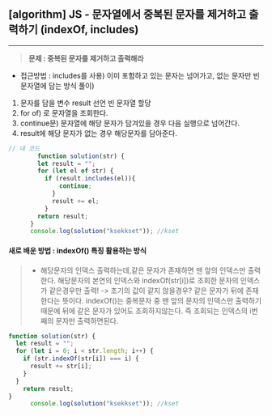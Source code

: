 ## [algorithm] JS - 문자열에서 중복된 문자를 제거하고 출력하기 (indexOf, includes)

---



>**문제 : 중복된 문자를 제거하고 출력해라**

- 접근방법 : includes를 사용) 이미 포함하고 있는 문자는 넘어가고, 없는 문자만 빈 문자열에 담는 방식 
  풀이) 

1. 문자를 담을 변수 result 선언 빈 문자열 할당
2. for of) 로 문자열을 조회한다.
3. continue문) 문자열에 해당 문자가 담겨있을 경우 다음 실행으로 넘어간다.
4. result에 해당 문자가 없는 경우 해당문자를 담아준다.

```js
// 내 코드 
        function solution(str) {
        let result = "";
        for (let el of str) {
          if (result.includes(el)){
              continue;
            }
            result += el;
          }
        return result;
      }
      console.log(solution("ksekkset")); //kset
```

#### 새로 배운 방법 : indexOf() 특징 활용하는 방식

>- 해당문자의 인덱스 출력하는데,같은 문자가 존재하면 맨 앞의 인덱스만 출력한다.
>  해당문자의 본연의 인덱스와 indexOf(str[i])로 조회한 문자의 인덱스가 같은경우만 출력! 
>  -> 초기의 값이 같지 않을경우? 같은 문자가 뒤에 존재한다는 뜻이다.
>   indexOf()는 중복문자 중 맨 앞의 문자의 인덱스만 출력하기 때문에 뒤에 같은 문자가 있어도 조회하지않는다.
>   즉 조회되는 인덱스의 i번째의 문자만 출력하면된다.

```js
function solution(str) {
  let result = "";
  for (let i = 0; i < str.length; i++) {
    if (str.indexOf(str[i]) === i) {
      result += str[i];
    }
  }
    return result;
}
      console.log(solution("ksekkset")); //kset
```
